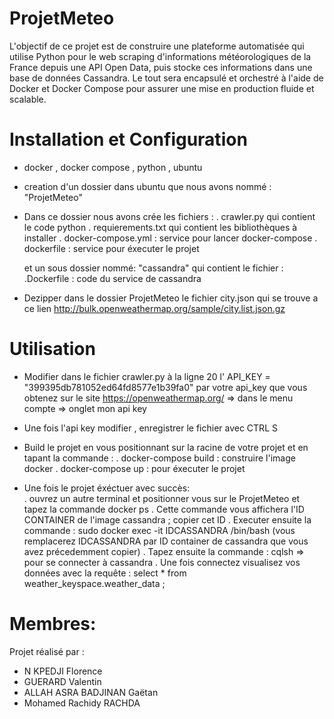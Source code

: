 # ProjetMeteo
L'objectif de ce projet est de construire une plateforme automatisée qui utilise Python pour le web 
scraping d'informations météorologiques de la France depuis une API Open Data, puis stocke ces 
informations dans une base de données Cassandra. Le tout sera encapsulé et orchestré à l'aide de 
Docker et Docker Compose pour assurer une mise en production fluide et scalable.

# Installation et Configuration 

- docker , docker compose , python , ubuntu


- creation d'un dossier dans ubuntu que nous avons nommé : "ProjetMeteo" 
- Dans ce dossier nous avons crée les fichiers :
    . crawler.py qui contient le code python 
    . requierements.txt qui contient les bibliothèques à installer
    . docker-compose.yml : service pour lancer docker-compose
    . dockerfile : service pour éxecuter le projet

    et un sous dossier nommé: "cassandra" qui contient le fichier :
    .Dockerfile : code du service de cassandra

- Dezipper dans le dossier ProjetMeteo le fichier  city.json qui se trouve a ce lien
http://bulk.openweathermap.org/sample/city.list.json.gz


# Utilisation

- Modifier dans le fichier crawler.py à la ligne 20 l' API_KEY = "399395db781052ed64fd8577e1b39fa0" par votre  api_key que vous obtenez sur le site 
https://openweathermap.org/  => dans le menu compte =>  onglet mon api key

- Une fois l'api key modifier , enregistrer le fichier avec CTRL S 

- Build le projet en vous positionnant sur la racine de votre projet et en tapant la commande :
    . docker-compose build  : construire l'image docker
    . docker-compose up : pour éxecuter le projet

- Une fois le projet éxéctuer avec succès:    
    . ouvrez un autre terminal et positionner vous sur le ProjetMeteo et tapez la commande docker ps 
    . Cette commande vous affichera l'ID CONTAINER de l'image cassandra ; copier cet ID
    . Executer ensuite la commande : sudo docker exec -it IDCASSANDRA /bin/bash   (vous remplacerez IDCASSANDRA par ID container de cassandra que vous avez précedemment copier)
    . Tapez ensuite la commande :  cqlsh  => pour se connecter à cassandra
    . Une fois connectez visualisez vos données avec la requête :  select * from weather_keyspace.weather_data ;


# Membres:
Projet réalisé par :
- N KPEDJI Florence
- GUERARD Valentin
-  ALLAH ASRA BADJINAN Gaëtan
- Mohamed Rachidy RACHDA